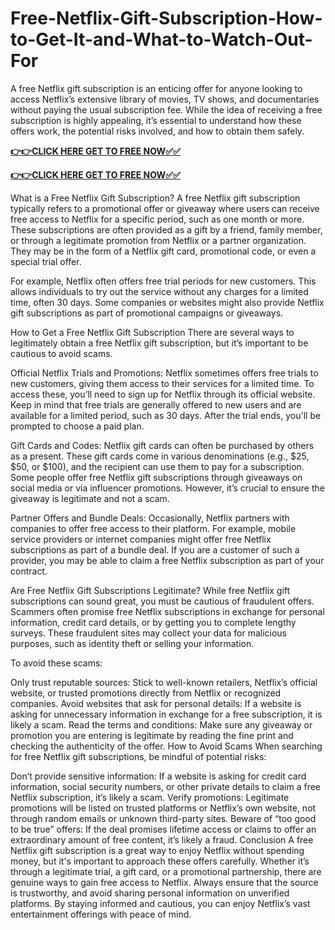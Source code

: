 # Free-Netflix-Gift-Subscription-How-to-Get-It-and-What-to-Watch-Out-For

A free Netflix gift subscription is an enticing offer for anyone looking to access Netflix’s extensive library of movies, TV shows, and documentaries without paying the usual subscription fee. While the idea of receiving a free subscription is highly appealing, it’s essential to understand how these offers work, the potential risks involved, and how to obtain them safely.

[**👉👉CLICK HERE GET TO FREE NOW✅✅**](https://free-gift-card.raj-solution.com/958f890)

[**👉👉CLICK HERE GET TO FREE NOW✅✅**](https://free-gift-card.raj-solution.com/958f890)

What is a Free Netflix Gift Subscription?
A free Netflix gift subscription typically refers to a promotional offer or giveaway where users can receive free access to Netflix for a specific period, such as one month or more. These subscriptions are often provided as a gift by a friend, family member, or through a legitimate promotion from Netflix or a partner organization. They may be in the form of a Netflix gift card, promotional code, or even a special trial offer.

For example, Netflix often offers free trial periods for new customers. This allows individuals to try out the service without any charges for a limited time, often 30 days. Some companies or websites might also provide Netflix gift subscriptions as part of promotional campaigns or giveaways.

How to Get a Free Netflix Gift Subscription
There are several ways to legitimately obtain a free Netflix gift subscription, but it’s important to be cautious to avoid scams.

Official Netflix Trials and Promotions: Netflix sometimes offers free trials to new customers, giving them access to their services for a limited time. To access these, you’ll need to sign up for Netflix through its official website. Keep in mind that free trials are generally offered to new users and are available for a limited period, such as 30 days. After the trial ends, you'll be prompted to choose a paid plan.

Gift Cards and Codes: Netflix gift cards can often be purchased by others as a present. These gift cards come in various denominations (e.g., $25, $50, or $100), and the recipient can use them to pay for a subscription. Some people offer free Netflix gift subscriptions through giveaways on social media or via influencer promotions. However, it’s crucial to ensure the giveaway is legitimate and not a scam.

Partner Offers and Bundle Deals: Occasionally, Netflix partners with companies to offer free access to their platform. For example, mobile service providers or internet companies might offer free Netflix subscriptions as part of a bundle deal. If you are a customer of such a provider, you may be able to claim a free Netflix subscription as part of your contract.

Are Free Netflix Gift Subscriptions Legitimate?
While free Netflix gift subscriptions can sound great, you must be cautious of fraudulent offers. Scammers often promise free Netflix subscriptions in exchange for personal information, credit card details, or by getting you to complete lengthy surveys. These fraudulent sites may collect your data for malicious purposes, such as identity theft or selling your information.

To avoid these scams:

Only trust reputable sources: Stick to well-known retailers, Netflix’s official website, or trusted promotions directly from Netflix or recognized companies.
Avoid websites that ask for personal details: If a website is asking for unnecessary information in exchange for a free subscription, it is likely a scam.
Read the terms and conditions: Make sure any giveaway or promotion you are entering is legitimate by reading the fine print and checking the authenticity of the offer.
How to Avoid Scams
When searching for free Netflix gift subscriptions, be mindful of potential risks:

Don’t provide sensitive information: If a website is asking for credit card information, social security numbers, or other private details to claim a free Netflix subscription, it’s likely a scam.
Verify promotions: Legitimate promotions will be listed on trusted platforms or Netflix’s own website, not through random emails or unknown third-party sites.
Beware of “too good to be true” offers: If the deal promises lifetime access or claims to offer an extraordinary amount of free content, it’s likely a fraud.
Conclusion
A free Netflix gift subscription is a great way to enjoy Netflix without spending money, but it's important to approach these offers carefully. Whether it’s through a legitimate trial, a gift card, or a promotional partnership, there are genuine ways to gain free access to Netflix. Always ensure that the source is trustworthy, and avoid sharing personal information on unverified platforms. By staying informed and cautious, you can enjoy Netflix’s vast entertainment offerings with peace of mind.
